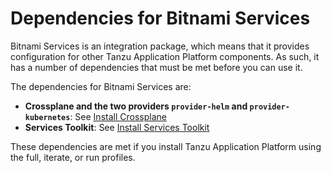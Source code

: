 # Dependencies for Bitnami Services

Bitnami Services is an integration package, which means that it provides configuration for other
Tanzu Application Platform components.
As such, it has a number of dependencies that must be met before you can use it.

The dependencies for Bitnami Services are:

- **Crossplane and the two providers `provider-helm` and `provider-kubernetes`**: See [Install Crossplane](../../crossplane/install-crossplane.hbs.md)
- **Services Toolkit**: See [Install Services Toolkit](../../services-toolkit/install-services-toolkit.hbs.md)

These dependencies are met if you install Tanzu Application Platform using the full, iterate,
or run profiles.

